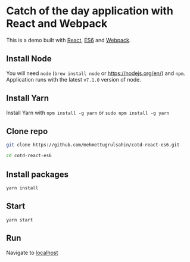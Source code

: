 # Catch of the day application with React and Webpack

This is a demo built with [React](https://facebook.github.io/react/), [ES6](http://es6-features.org/) and [Webpack](https://webpack.github.io/).

## Install Node
You will need `node` (```brew install node``` or https://nodejs.org/en/) and ```npm```.
Application runs with the latest ```v7.1.0``` version of node.

## Install Yarn
Install Yarn with ```npm install -g yarn``` or ```sudo npm install -g yarn```

## Clone repo
```bash
git clone https://github.com/mehmettugrulsahin/cotd-react-es6.git

cd cotd-react-es6
```

## Install packages
```
yarn install
```

## Start
```
yarn start
```

## Run
Navigate to [localhost](http://localhost:3000)